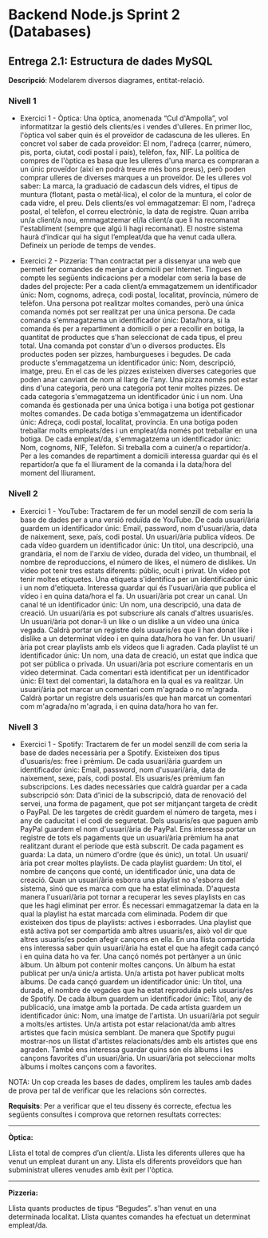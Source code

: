 # Backend Node.js Sprint 2 (Databases)

## Entrega 2.1: Estructura de dades MySQL

**Descripció**: Modelarem diversos diagrames, entitat-relació.

### Nivell 1

- Exercici 1 - Òptica: Una òptica, anomenada “Cul d'Ampolla”, vol informatitzar la gestió dels clients/es i vendes d'ulleres. En primer lloc, l'òptica vol saber quin és el proveïdor de cadascuna de les ulleres. En concret vol saber de cada proveïdor: El nom, l'adreça (carrer, número, pis, porta, ciutat, codi postal i país), telèfon, fax, NIF. La política de compres de l'òptica es basa que les ulleres d'una marca es compraran a un únic proveïdor (així en podrà treure més bons preus), però poden comprar ulleres de diverses marques a un proveïdor. De les ulleres vol saber: La marca, la graduació de cadascun dels vidres, el tipus de muntura (flotant, pasta o metàl·lica), el color de la muntura, el color de cada vidre, el preu. Dels clients/es vol emmagatzemar: El nom, l'adreça postal, el telèfon, el correu electrònic, la data de registre. Quan arriba un/a client/a nou, emmagatzemar el/la client/a que li ha recomanat l'establiment (sempre que algú li hagi recomanat). El nostre sistema haurà d’indicar qui ha sigut l’empleat/da que ha venut cada ullera. Defineix un període de temps de vendes.

- Exercici 2 - Pizzeria: T’han contractat per a dissenyar una web que permeti fer comandes de menjar a domicili per Internet. Tingues en compte les següents indicacions per a modelar com seria la base de dades del projecte: Per a cada client/a emmagatzemem un identificador únic: Nom, cognoms, adreça, codi postal, localitat, província, número de telèfon. Una persona pot realitzar moltes comandes, però una única comanda només pot ser realitzat per una única persona. De cada comanda s'emmagatzema un identificador únic: Data/hora, si la comanda és per a repartiment a domicili o per a recollir en botiga, la quantitat de productes que s'han seleccionat de cada tipus, el preu total. Una comanda pot constar d'un o diversos productes. Els productes poden ser pizzes, hamburgueses i begudes. De cada producte s'emmagatzema un identificador únic: Nom, descripció, imatge, preu. En el cas de les pizzes existeixen diverses categories que poden anar canviant de nom al llarg de l'any. Una pizza només pot estar dins d'una categoria, però una categoria pot tenir moltes pizzes. De cada categoria s'emmagatzema un identificador únic i un nom. Una comanda és gestionada per una única botiga i una botiga pot gestionar moltes comandes. De cada botiga s'emmagatzema un identificador únic: Adreça, codi postal, localitat, província. En una botiga poden treballar molts empleats/des i un empleat/da només pot treballar en una botiga. De cada empleat/da, s'emmagatzema un identificador únic: Nom, cognoms, NIF, Telèfon. Si treballa com a cuiner/a o repartidor/a. Per a les comandes de repartiment a domicili interessa guardar qui és el repartidor/a que fa el lliurament de la comanda i la data/hora del moment del lliurament.

### Nivell 2

- Exercici 1 - YouTube: Tractarem de fer un model senzill de com seria la base de dades per a una versió reduïda de YouTube. De cada usuari/ària guardem un identificador únic: Email, password, nom d'usuari/ària, data de naixement, sexe, país, codi postal. Un usuari/ària publica vídeos. De cada vídeo guardem un identificador únic: Un títol, una descripció, una grandària, el nom de l'arxiu de vídeo, durada del vídeo, un thumbnail, el nombre de reproduccions, el número de likes, el número de dislikes. Un vídeo pot tenir tres estats diferents: públic, ocult i privat. Un vídeo pot tenir moltes etiquetes. Una etiqueta s'identifica per un identificador únic i un nom d'etiqueta. Interessa guardar qui és l'usuari/ària que publica el vídeo i en quina data/hora el fa. Un usuari/ària pot crear un canal. Un canal té un identificador únic: Un nom, una descripció, una data de creació. Un usuari/ària es pot subscriure als canals d'altres usuaris/es. Un usuari/ària pot donar-li un like o un dislike a un vídeo una única vegada. Caldrà portar un registre dels usuaris/es que li han donat like i dislike a un determinat vídeo i en quina data/hora ho van fer. Un usuari/ària pot crear playlists amb els vídeos que li agraden. Cada playlist té un identificador únic: Un nom, una data de creació, un estat que indica que pot ser pública o privada. Un usuari/ària pot escriure comentaris en un vídeo determinat. Cada comentari està identificat per un identificador únic: El text del comentari, la data/hora en la qual es va realitzar. Un usuari/ària pot marcar un comentari com m'agrada o no m'agrada. Caldrà portar un registre dels usuaris/es que han marcat un comentari com m'agrada/no m'agrada, i en quina data/hora ho van fer.

### Nivell 3

- Exercici 1 - Spotify: Tractarem de fer un model senzill de com seria la base de dades necessària per a Spotify. Existeixen dos tipus d'usuaris/es: free i prèmium. De cada usuari/ària guardem un identificador únic: Email, password, nom d'usuari/ària, data de naixement, sexe, país, codi postal. Els usuaris/es prèmium fan subscripcions. Les dades necessàries que caldrà guardar per a cada subscripció són: Data d'inici de la subscripció, data de renovació del servei, una forma de pagament, que pot ser mitjançant targeta de crèdit o PayPal. De les targetes de crèdit guardem el número de targeta, mes i any de caducitat i el codi de seguretat. Dels usuaris/es que paguen amb PayPal guardem el nom d'usuari/ària de PayPal. Ens interessa portar un registre de tots els pagaments que un usuari/ària prèmium ha anat realitzant durant el període que està subscrit. De cada pagament es guarda: La data, un número d'ordre (que és únic), un total. Un usuari/ària pot crear moltes playlists. De cada playlist guardem: Un títol, el nombre de cançons que conté, un identificador únic, una data de creació. Quan un usuari/ària esborra una playlist no s'esborra del sistema, sinó que es marca com que ha estat eliminada. D'aquesta manera l'usuari/ària pot tornar a recuperar les seves playlists en cas que les hagi eliminat per error. És necessari emmagatzemar la data en la qual la playlist ha estat marcada com eliminada. Podem dir que existeixen dos tipus de playlists: actives i esborrades. Una playlist que està activa pot ser compartida amb altres usuaris/es, això vol dir que altres usuaris/es poden afegir cançons en ella. En una llista compartida ens interessa saber quin usuari/ària ha estat el que ha afegit cada cançó i en quina data ho va fer. Una cançó només pot pertànyer a un únic àlbum. Un àlbum pot contenir moltes cançons. Un àlbum ha estat publicat per un/a únic/a artista. Un/a artista pot haver publicat molts àlbums. De cada cançó guardem un identificador únic: Un títol, una durada, el nombre de vegades que ha estat reproduïda pels usuaris/es de Spotify. De cada àlbum guardem un identificador únic: Títol, any de publicació, una imatge amb la portada. De cada artista guardem un identificador únic: Nom, una imatge de l'artista. Un usuari/ària pot seguir a molts/es artistes. Un/a artista pot estar relacionat/da amb altres artistes que facin música semblant. De manera que Spotify pugui mostrar-nos un llistat d'artistes relacionats/des amb els artistes que ens agraden. També ens interessa guardar quins són els àlbums i les cançons favorites d'un usuari/ària. Un usuari/ària pot seleccionar molts àlbums i moltes cançons com a favorites.

NOTA: Un cop creada les bases de dades, omplirem les taules amb dades de prova per tal de verificar que les relacions són correctes.

**Requisits**: Per a verificar que el teu disseny és correcte, efectua les següents consultes i comprova que retornen resultats correctes:

---

**Òptica:**

Llista el total de compres d’un client/a.
Llista les diferents ulleres que ha venut un empleat durant un any.
Llista els diferents proveïdors que han subministrat ulleres venudes amb èxit per l'òptica.

---

**Pizzeria:**

Llista quants productes de tipus “Begudes”. s'han venut en una determinada localitat.
Llista quantes comandes ha efectuat un determinat empleat/da.
